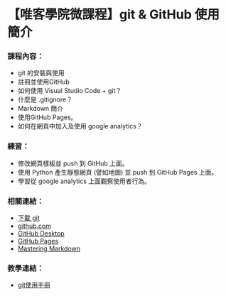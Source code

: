 # 【唯客學院微課程】git & GitHub 使用簡介

### 課程內容：

* git 的安裝與使用
* 註冊並使用GitHub
* 如何使用 Visual Studio Code + git？
* 什麼是 .gitignore？
* Markdown 簡介
* 使用GitHub Pages。
* 如何在網頁中加入及使用 google analytics？

### 練習：

* 修改網頁樣板並 push 到 GitHub 上面。
* 使用 Python 產生靜態網頁 (譬如地圖) 並 push 到 GitHub Pages 上面。
* 學習從 google analytics 上面觀察使用者行為。

### 相關連結：

* [下載 git](https://git-scm.com/downloads)
* [github.com](https://github.com/)
* [GitHub Desktop](https://desktop.github.com/)
* [GitHub Pages](https://pages.github.com/)
* [Mastering Markdown](https://guides.github.com/features/mastering-markdown/)

### 教學連結：

* [git使用手冊](https://git-scm.com/book/zh-tw/v2)
